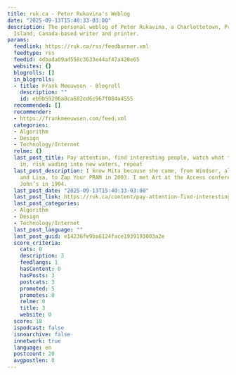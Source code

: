 ```yaml
---
title: ruk.ca - Peter Rukavina's Weblog
date: "2025-09-13T15:40:33-03:00"
description: The personal weblog of Peter Rukavina, a Charlottetown, Prince Edward
  Island, Canada-based writer and printer.
params:
  feedlink: https://ruk.ca/rss/feedburner.xml
  feedtype: rss
  feedid: 4dbada09ad558c3633e44af47a428e65
  websites: {}
  blogrolls: []
  in_blogrolls:
  - title: Frank Meeuwsen - Blogroll
    description: ""
    id: eb9b59206a8ca682cd6c967f084a4555
  recommended: []
  recommender:
  - https://frankmeeuwsen.com/feed.xml
  categories:
  - Algorithm
  - Design
  - Technology/Internet
  relme: {}
  last_post_title: Pay attention, find interesting people, watch what they're interested
    in, risk wading into new waters, repeat
  last_post_description: I know Mita because she came, from Windsor, along with Art
    and Lisa, to Zap Your PRAM in 2003. I met Art at the Access conference in St.
    John’s in 1994.
  last_post_date: "2025-09-13T15:40:33-03:00"
  last_post_link: https://ruk.ca/content/pay-attention-find-interesting-people-watch-what-theyre-interested-risk-wading-new-waters
  last_post_categories:
  - Algorithm
  - Design
  - Technology/Internet
  last_post_language: ""
  last_post_guid: e14236fe9ba6124face1939193003a2e
  score_criteria:
    cats: 0
    description: 3
    feedlangs: 1
    hasContent: 0
    hasPosts: 3
    postcats: 3
    promoted: 5
    promotes: 0
    relme: 0
    title: 3
    website: 0
  score: 18
  ispodcast: false
  isnoarchive: false
  innetwork: true
  language: en
  postcount: 20
  avgpostlen: 0
---
```


